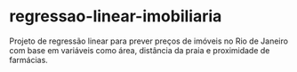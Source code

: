 # regressao-linear-imobiliaria
Projeto de regressão linear para prever preços de imóveis no Rio de Janeiro com base em variáveis como área, distância da praia e proximidade de farmácias.
